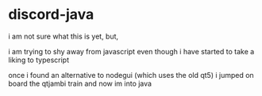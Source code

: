 # discord-java

i am not sure what this is yet, but,

i am trying to shy away from javascript even though i have started to take a liking to typescript

once i found an alternative to nodegui (which uses the old qt5) i jumped on board the qtjambi train and now im into java
